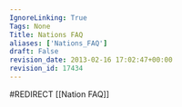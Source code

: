 ```yaml
---
IgnoreLinking: True
Tags: None
Title: Nations FAQ
aliases: ['Nations_FAQ']
draft: False
revision_date: 2013-02-16 17:02:47+00:00
revision_id: 17434
---
```


#REDIRECT [[Nation FAQ]]